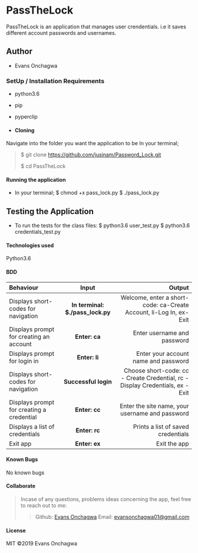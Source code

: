 # PassTheLock
PassTheLock is an application that manages user crendentials. i.e it saves different account passwords and usernames.

## Author
* Evans Onchagwa

### SetUp / Installation Requirements
* python3.6
* pip
* pyperclip

* #### Cloning
Navigate into the folder you want the application to be
In your terminal;
  > $ git clone https://github.com/jusinam/Password_Lock.git
  > 
  > $ cd PassTheLock

#### Running the application
* In your terminal;
    $ chmod +x pass_lock.py
    $ ./pass_lock.py

## Testing the Application
* To run the tests for the class files:
    $ python3.6 user_test.py
    $ python3.6 credentials_test.py

#### Technologies used
Python3.6

#### BDD
| Behaviour | Input | Output |
| :---------------- | :---------------: | ------------------: |
| Displays short-codes for navigation | **In terminal: $./pass_lock.py** | Welcome, enter a short-code: ca-Create Account, li-Log In, ex-Exit |
| Displays prompt for creating an account | **Enter: ca** | Enter username and password |
| Displays prompt for login in | **Enter: li** | Enter your account name and password |
| Displays short-codes for navigation | **Successful login** | Choose short-code: cc - Create Credential, rc - Display Credentials, ex - Exit |
| Displays prompt for creating a credential | **Enter: cc** | Enter the site name, your username and password |
| Displays a list of credentials | **Enter: rc** | Prints a list of saved credentials |
| Exit app | **Enter: ex** | Exit the app |

#### Known Bugs
No known bugs

#### Collaborate
>Incase of any questions, problems ideas concerning the app, feel free to reach out to me:
>>Github: [Evans Onchagwa](https://github.com/jusinam)
>>Email: evansonchagwa01@gmail.com

#### License
MIT
&copy;2019 Evans Onchagwa
